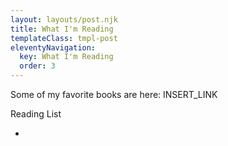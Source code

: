 ```yaml
---
layout: layouts/post.njk
title: What I'm Reading
templateClass: tmpl-post
eleventyNavigation:
  key: What I'm Reading
  order: 3
---
```


Some of my favorite books are here: INSERT_LINK

Reading List

-
